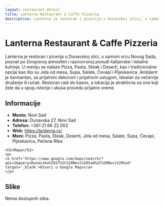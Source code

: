 ```yaml
---
layout: restaurant_detail
title: Lanterna Restaurant & Caffe Pizzeria
description: Lanterna je restoran i picerija u Dunavskoj ulici, u samom srcu Novog Sada, poznat po živopisnoj atmosferi i raznovrsnoj ponudi italijanske i lokalne kuhinje. U meniju se nalaze Pizza, Pasta, Steak i Deserti, kao i tradicionalne opcije kao što su Jela od mesa, Supa, Salate, Ćevapi i Pljeskavica. Ambijent je šarmantan, sa prijatnim dekorom i prijatnom uslugom, idealan za večernje druženje ili ručak. Restoran radi do kasno, a lokacija je atraktivna za one koji žele da u spoju istorije i ukusa provedu prijatno vreme.
---
```


# Lanterna Restaurant & Caffe Pizzeria
<p class="description">Lanterna je restoran i picerija u Dunavskoj ulici, u samom srcu Novog Sada, poznat po živopisnoj atmosferi i raznovrsnoj ponudi italijanske i lokalne kuhinje. U meniju se nalaze Pizza, Pasta, Steak i Deserti, kao i tradicionalne opcije kao što su Jela od mesa, Supa, Salate, Ćevapi i Pljeskavica. Ambijent je šarmantan, sa prijatnim dekorom i prijatnom uslugom, idealan za večernje druženje ili ručak. Restoran radi do kasno, a lokacija je atraktivna za one koji žele da u spoju istorije i ukusa provedu prijatno vreme.</p>

<div class="left-column text-content">
    <h2>Informacije</h2>
    <ul>
        <li><strong>Mesto:</strong> Novi Sad</li>
        <li><strong>Adresa:</strong> Dunavska 27, Novi Sad</li>
        <li><strong>Telefon:</strong> +381 21 66 22 002</li>
        <li><strong>Web:</strong> <a href='https://lanterna.rs/' target='_blank'>https://lanterna.rs/</a></li>
        <li><strong>Meni:</strong> Pizza, Pasta, Steak, Deserti, Jela od mesa, Salate, Supa, Ćevapi, Pljeskavica, Pečena Riba</li>
    </ul>

    <h2>Mapa</h2>
    <p>
    <a href='https://www.google.com/maps/search/?api=1&query=Dunavska%2027%2C%20Novi%20Sad%2C%20Novi%20Sad' target='_blank'>Otvori u Google Maps</a>
    </p>
</div>

<div class="right-column">
    <h2>Slike</h2>
    <div class="images-grid">
<p>Nema dostupnih slika.</p>
    </div>
</div>